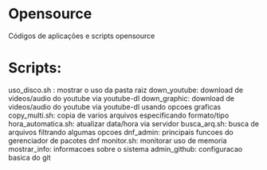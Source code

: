 # Opensource
Códigos de aplicações e scripts opensource

# Scripts:

uso_disco.sh : mostrar o uso da pasta raiz
down_youtube: download de videos/audio do youtube via youtube-dl
down_graphic: download de videos/audio do youtube via youtube-dl usando opcoes graficas
copy_multi.sh: copia de varios arquivos especificando formato/tipo
hora_automatica.sh: atualizar data/hora via servidor
busca_arq.sh: busca de arquivos filtrando algumas opcoes
dnf_admin: principais funcoes do gerenciador de pacotes dnf
monitor.sh: monitorar uso de memoria
mostrar_info: informacoes sobre o sistema
admin_github: configuracao basica do git





